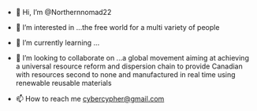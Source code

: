 - 👋 Hi, I’m @Northernnomad22
- 👀 I’m interested in ...the free world for a multi variety of people 
- 🌱 I’m currently learning ...
- 💞️ I’m looking to collaborate on ...a global movement aiming at achieving a universal resource reform  and dispersion chain to provide Canadian with resources second to none and manufactured in real time using renewable reusable materials 

- 📫 How to reach me cybercypher@gmail.com 

<!---
Northernnomad22/Northernnomad22 is a ✨ special ✨ repository because its `README.md` (this file) appears on your GitHub profile.
You can click the Preview link to take a look at your changes.
--->
